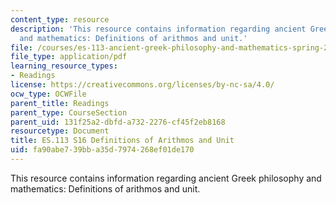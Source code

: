 ```yaml
---
content_type: resource
description: 'This resource contains information regarding ancient Greek philosophy
  and mathematics: Definitions of arithmos and unit.'
file: /courses/es-113-ancient-greek-philosophy-and-mathematics-spring-2016/fa90abe739bba35d7974268ef01de170_MITES_113S16_Arithmos.pdf
file_type: application/pdf
learning_resource_types:
- Readings
license: https://creativecommons.org/licenses/by-nc-sa/4.0/
ocw_type: OCWFile
parent_title: Readings
parent_type: CourseSection
parent_uid: 131f25a2-dbfd-a732-2276-cf45f2eb8168
resourcetype: Document
title: ES.113 S16 Definitions of Arithmos and Unit
uid: fa90abe7-39bb-a35d-7974-268ef01de170
---
```

This resource contains information regarding ancient Greek philosophy and mathematics: Definitions of arithmos and unit.